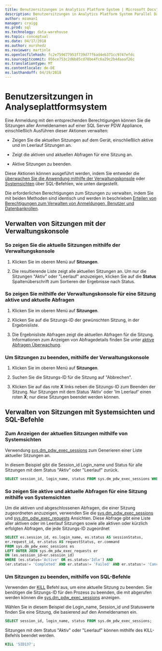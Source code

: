 ```yaml
---
title: Benutzersitzungen in Analytics Platform System | Microsoft Docs"
description: Benutzersitzungen in Analytics Platform System Parallel Data Warehouse.
author: mzaman1
manager: craigg
ms.prod: sql
ms.technology: data-warehouse
ms.topic: conceptual
ms.date: 04/17/2018
ms.author: murshedz
ms.reviewer: martinle
ms.openlocfilehash: fc2e759d77953f739d77f6ad4eb371cc9747efdc
ms.sourcegitcommit: 056ce753c2d6b85cd78be4fc6a29c2b4daaaf26c
ms.translationtype: MT
ms.contentlocale: de-DE
ms.lasthandoff: 04/19/2018
---
```

# <a name="user-sessions-in-analytics-platform-system"></a>Benutzersitzungen in Analyseplattformsystem
Eine Anmeldung mit den entsprechenden Berechtigungen können Sie die Sitzungen aller Anmeldenamen auf einer SQL Server PDW Appliance, einschließlich Ausführen dieser Aktionen verwalten:  
  
-   Zeigen Sie die aktuellen Sitzungen auf dem Gerät, einschließlich aktive und im Leerlauf Sitzungen an.  
  
-   Zeigt die aktiven und aktuellen Abfragen für eine Sitzung an.  
  
-   Aktive Sitzungen zu beenden.  
  
Diese Aktionen können ausgeführt werden, indem Sie entweder die [überwachen Sie die Anwendung mithilfe der Verwaltungskonsole](monitor-the-appliance-by-using-the-admin-console.md) oder [Systemsichten](tsql-system-views.md) über SQL-Befehlen, wie unten dargestellt.  
  
Die erforderlichen Berechtigungen zum Sitzungen zu verwalten, indem Sie mit beiden Methoden sind identisch und werden in beschrieben [Erteilen von Berechtigungen zum Verwalten von Anmeldungen, Benutzer und Datenbankrollen](grant-permissions.md#grant-permissions-to-manage-logins-users-and-database-roles).  
  
## <a name="manage-sessions-by-using-the-admin-console"></a>Verwalten von Sitzungen mit der Verwaltungskonsole  
  
### <a name="to-view-current-sessions-by-using-the-admin-console"></a>So zeigen Sie die aktuelle Sitzungen mithilfe der Verwaltungskonsole  
  
1.  Klicken Sie im oberen Menü auf **Sitzungen**.  
  
2.  Die resultierende Liste zeigt alle aktuellen Sitzungen an. Um nur die Sitzungen "Aktiv" oder "Leerlauf" anzuzeigen, klicken Sie auf die **Status** Spaltenüberschrift zum Sortieren der Ergebnisse nach Status.  
  
### <a name="to-view-active-and-recent-queries-for-a-session-by-using-the-admin-console"></a>So zeigen Sie mithilfe der Verwaltungskonsole für eine Sitzung aktive und aktuelle Abfragen  
  
1.  Klicken Sie im oberen Menü auf **Sitzungen**.  
  
2.  Klicken Sie auf die Sitzungs-ID der gewünschten Sitzung, in der Ergebnisliste.  
  
3.  Die Ergebnisliste Abfragen zeigt die aktuellen Abfragen für die Sitzung. Informationen zum Anzeigen von Abfragedetails finden Sie unter [aktive Abfragen Überwachung](monitoring-active-queries.md).  
  
### <a name="to-end-sessions-by-using-the-admin-console"></a>Um Sitzungen zu beenden, mithilfe der Verwaltungskonsole  
  
1.  Klicken Sie im oberen Menü auf **Sitzungen**.  
  
2.  Suchen Sie die Sitzungs-ID für die Sitzung auf "Abbrechen".  
  
3.  Klicken Sie auf das rote **X** links neben die Sitzungs-ID zum Beenden der Sitzung. Nur Sitzungen mit dem Status 'Aktiv' oder 'Im Leerlauf' einen roten **X**; nur diese Sitzungen beendet werden können.  
  
## <a name="manage-sessions-by-using-system-views-and-sql-commands"></a>Verwalten von Sitzungen mit Systemsichten und SQL-Befehle  
  
### <a name="to-view-current-sessions-by-using-system-views"></a>Zum Anzeigen der aktuellen Sitzungen mithilfe von Systemsichten  
Verwendung [sys.dm_pdw_exec_sessions](../relational-databases/system-dynamic-management-views/sys-dm-pdw-exec-sessions-transact-sql.md) zum Generieren einer Liste aktueller Sitzungen an.  
  
In diesem Beispiel gibt die Session_id Login_name und Status für alle Sitzungen mit dem Status "Aktiv" oder "Leerlauf" zurück.  
  
```sql  
SELECT session_id, login_name, status FROM sys.dm_pdw_exec_sessions WHERE status='Active' OR status='Idle';  
```  
  
### <a name="to-view-active-and-recent-queries-for-a-session-by-using-system-views"></a>So zeigen Sie aktive und aktuelle Abfragen für eine Sitzung mithilfe von Systemsichten  
Um die aktiven und abgeschlossenen Abfragen, die einer Sitzung zugeordneten anzuzeigen, verwenden Sie die [sys.dm_pdw_exec_sessions](../relational-databases/system-dynamic-management-views/sys-dm-pdw-exec-sessions-transact-sql.md) und [sys.dm_pdw_exec_requests](../relational-databases/system-dynamic-management-views/sys-dm-pdw-exec-requests-transact-sql.md) Ansichten. Diese Abfrage gibt eine Liste aller aktiven oder im Leerlauf Sitzungen sowie alle aktiven oder kürzlich erfolgten Abfragen, die jede Sitzungs-ID zugeordnet  
  
```sql  
SELECT es.session_id, es.login_name, es.status AS sessionStatus,   
er.request_id, er.status AS requestStatus, er.command   
FROM sys.dm_pdw_exec_sessions es   
LEFT OUTER JOIN sys.dm_pdw_exec_requests er   
ON (es.session_id=er.session_id)   
WHERE (es.status='Active' OR es.status='Idle') AND   
(er.status!= 'Completed' AND er.status!= 'Failed' AND er.status!= 'Cancelled');  
```  
  
### <a name="to-end-sessions-by-using-sql-commands"></a>Um Sitzungen zu beenden, mithilfe von SQL-Befehle  
Verwenden der [KILL](../t-sql/language-elements/kill-transact-sql.md) Befehl aus, um eine aktuelle Sitzung zu beenden. Sie benötigen die Sitzungs-ID für den Prozess zu beenden, die mit abgerufen werden können die [sys.dm_pdw_exec_sessions](../relational-databases/system-dynamic-management-views/sys-dm-pdw-exec-sessions-transact-sql.md) anzeigen.  
  
Wählen Sie in diesem Beispiel die Login_name, Session_id und Statuswerte finden Sie eine Sitzung, die basierend auf den Anmeldenamen ein.  
  
```sql  
SELECT session_id, login_name, status FROM sys.dm_pdw_exec_sessions;  
```  
  
Sitzungen mit dem Status "Aktiv" oder "Leerlauf" können mithilfe des KILL-Befehls beendet werden.  
  
```sql  
KILL 'SID137';  
```  
  
<!-- MISSING LINKS 
## See Also  
[Common Metadata Query Examples &#40;SQL Server PDW&#41;](../sqlpdw/common-metadata-query-examples-sql-server-pdw.md)  
-->
  
